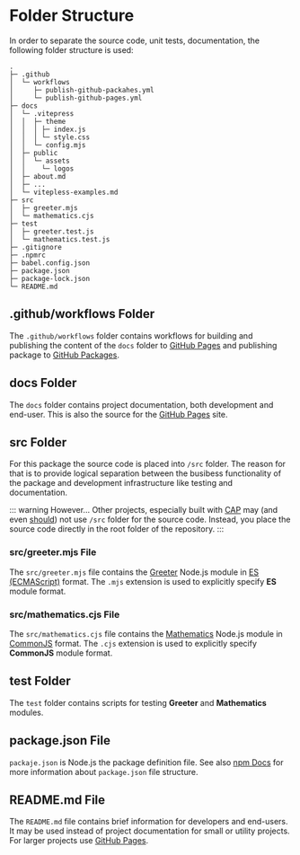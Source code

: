 # Folder Structure

In order to separate the source code, unit tests, documentation, the following folder structure is used:

```text
.
├─ .github
│  └─ workflows
│     ├─ publish-github-packahes.yml
│     └─ publish-github-pages.yml
├─ docs
│  └─ .vitepress
│  │  ├─ theme
│  │  │ ├─ index.js
│  │  │ └─ style.css
│  │  └─ config.mjs
│  ├─ public
│  │  └─ assets
│  │    └─ logos
│  ├─ about.md
│  ├─ ...
│  └─ vitepless-examples.md
├─ src
│  ├─ greeter.mjs
│  └─ mathematics.cjs
├─ test
│  ├─ greeter.test.js
│  └─ mathematics.test.js
├─ .gitignore
├─ .npmrc
├─ babel.config.json
├─ package.json
├─ package-lock.json
└─ README.md
```

## .github/workflows Folder

The `.github/workflows` folder contains workflows for building and publishing the content of the `docs` folder to [GitHub Pages](./github-pages.md) and publishing package to [GitHub Packages](./github-packages.md).

## docs Folder

The `docs` folder contains project documentation, both development and end-user. This is also the source for the [GitHub Pages](./github-pages) site.

## src Folder

For this package the source code is placed into `/src` folder. The reason for that is to provide logical separation between the busibess functionality of the package and development infrastructure like testing and documentation.

::: warning However...
Other projects, especially built with [CAP](https://cap.cloud.sap/docs/) may (and even [should](https://cap.cloud.sap/docs/get-started/jumpstart#minimal-configuration)) not use `/src` folder for the source code. Instead, you place the source code directly in the root folder of the repository.
:::

### src/greeter.mjs File

The `src/greeter.mjs` file contains the [Greeter](https://github.com/mkabakovitch/dummy-nodejs-package/blob/main/src/greeter.mjs) Node.js module in [ES (ECMAScript)](https://nodejs.org/api/esm.html#modules-ecmascript-modules) format. The `.mjs` extension is used to explicitly specify **ES** module format.

### src/mathematics.cjs File

The `src/mathematics.cjs` file contains the [Mathematics](https://github.com/mkabakovitch/dummy-nodejs-package/blob/main/src/mathematics.cjs) Node.js module in [CommonJS](https://nodejs.org/api/modules.html#modules-commonjs-modules) format.  The `.cjs` extension is used to explicitly specify **CommonJS** module format.

## test Folder

The `test` folder contains scripts for testing **Greeter** and **Mathematics** modules.

## package.json File

`packaje.json` is Node.js the package definition file. See also [npm Docs](https://docs.npmjs.com/cli/v6/configuring-npm/package-json) for more information about `package.json` file structure.

## README.md File

The `README.md` file contains brief information for developers and end-users. It may be used instead of project documentation for small or utility projects. For larger projects use [GitHub Pages](./github-pages.md).
